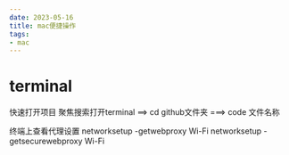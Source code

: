 ```yaml
---
date: 2023-05-16
title: mac便捷操作
tags:  
- mac
---
```

# terminal
快速打开项目
聚焦搜索打开terminal ==> cd github文件夹 ===> code 文件名称

终端上查看代理设置
networksetup -getwebproxy Wi-Fi
networksetup -getsecurewebproxy Wi-Fi
